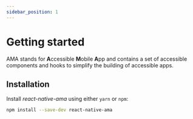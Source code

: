 ```yaml
---
sidebar_position: 1
---
```


# Getting started

AMA stands for **A**ccessible **M**obile **A**pp and contains a set of accessible components and hooks to simplify the building of accessible apps.

## Installation

Install _react-native-ama_ using either `yarn` or `npm`:

```bash npm2yarn
npm install --save-dev react-native-ama
```